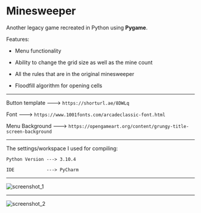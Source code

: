 # Minesweeper
 Another legacy game recreated in Python using **Pygame**.
 
 Features:
 
 - Menu functionality
 
 - Ability to change the grid size as well as the mine count

 - All the rules that are in the original minesweeper
 
 - Floodfill algorithm for opening cells
 
 --------------------------------
 Button template ---> ```https://shorturl.ae/8DWLq```
 
 Font            ---> ```https://www.1001fonts.com/arcadeclassic-font.html```
 
 Menu Background ---> ```https://opengameart.org/content/grungy-title-screen-background```
 
--------------------------------
 The settings/workspace I used for compiling:
  
    Python Version ---> 3.10.4
    
    IDE            ---> PyCharm
--------------------------------

![screenshot_1](https://user-images.githubusercontent.com/103185975/170845981-1e1761a5-f702-4108-b2d9-b6d14654b8b1.PNG)

--------------------------------

![screenshot_2](https://user-images.githubusercontent.com/103185975/170845983-011af66e-8695-41f3-9849-b36c0ae7649b.PNG)

